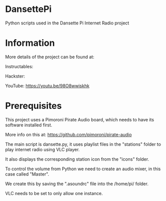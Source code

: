 # DansettePi

Python scripts used in the Dansette Pi Internet Radio project

Information
===========

More details of the project can be found at:

Instructables: 

Hackster:

YouTube: https://youtu.be/98O8wwiskhk

Prerequisites
=============

This project uses a Pimoroni Pirate Audio board, which needs to have its software installed first. 

More info on this at: https://github.com/pimoroni/pirate-audio

The main script is dansette.py, it uses playlist files in the "stations" folder to play internet radio using VLC player. 

It also displays the corresponding station icon from the "icons" folder.

To control the volume from Python we need to create an audio mixer, in this case called "Master".

We create this by saving the ".asoundrc" file into the /home/pi/ folder.

VLC needs to be set to only allow one instance.
